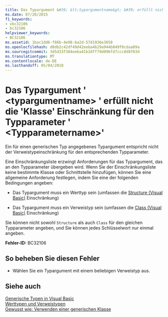 ```yaml
---
title: Das Typargument &#39; &lt;typargumentname&gt; &#39; erfüllt nicht die &#39;Klasse&#39; Einschränkung für den Typparameter &#39; &lt;Typparametername&gt;&#39;
ms.date: 07/20/2015
f1_keywords:
- vbc32106
- bc32106
helpviewer_keywords:
- BC32106
ms.assetid: 1bac1dd6-f86b-4e98-ba2d-57d1936e3658
ms.openlocfilehash: d8db2c42df49d42eeba4b29a944b849f0cdaa89a
ms.sourcegitcommit: 3d5d33f384eeba41b2dff79d096f47ccc8d8f03d
ms.translationtype: MT
ms.contentlocale: de-DE
ms.lasthandoff: 05/04/2018
---
```

# <a name="type-argument-39lttypeargumentnamegt39-does-not-satisfy-the-39class39-constraint-for-type-parameter-39lttypeparameternamegt39"></a>Das Typargument &#39; &lt;typargumentname&gt; &#39; erfüllt nicht die &#39;Klasse&#39; Einschränkung für den Typparameter &#39; &lt;Typparametername&gt;&#39;
Ein für einen generischen Typ angegebenes Typargument entspricht nicht der Verweistypeinschränkung für den entsprechenden Typparameter.  
  
 Eine Einschränkungsliste erzwingt Anforderungen für das Typargument, das an den Typparameter übergeben wird. Wenn Sie der Einschränkungsliste keine bestimmte Klasse oder Schnittstelle hinzufügen, können Sie eine allgemeine Anforderung festlegen, indem Sie eine der folgenden Bedingungen angeben:  
  
-   Das Typargument muss ein Werttyp sein (umfassen die [Structure (Visual Basic)](http://msdn.microsoft.com/library/263ce115-ac36-4c05-8cb7-0e0eead5c6d0) Einschränkung)  
  
-   Das Typargument muss ein Verweistyp sein (umfassen die [Class (Visual Basic)](http://msdn.microsoft.com/library/0777c6e6-46bc-451b-ad70-57b49d4ef4f7) Einschränkung)  
  
 Sie können nicht sowohl `Structure` als auch `Class` für den gleichen Typparameter angeben, und Sie können jedes Schlüsselwort nur einmal angeben.  
  
 **Fehler-ID:** BC32106  
  
## <a name="to-correct-this-error"></a>So beheben Sie diesen Fehler  
  
-   Wählen Sie ein Typargument mit einem beliebigen Verweistyp aus.  
  
## <a name="see-also"></a>Siehe auch  
 [Generische Typen in Visual Basic](../../visual-basic/programming-guide/language-features/data-types/generic-types.md)  
 [Werttypen und Verweistypen](../../visual-basic/programming-guide/language-features/data-types/value-types-and-reference-types.md)  
 [Gewusst wie: Verwenden einer generischen Klasse](../../visual-basic/programming-guide/language-features/data-types/how-to-use-a-generic-class.md)
